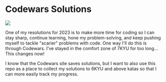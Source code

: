 # Codewars Solutions

![](https://www.codewars.com/users/lizkaufman/badges/large)

One of my resolutions for 2023 is to make more time for coding so I can stay sharp, continue learning, hone my problem-solving, and keep pushing myself to tackle "scarier" problems with code. One way I'll do this is through Codewars. I've stayed in the comfort zone of 7KYU for too long... This changes now!

I know that the Codewars site saves solutions, but I want to also use this repo as a place to collect my solutions to 6KYU and above katas so that I can more easily track my progress.
